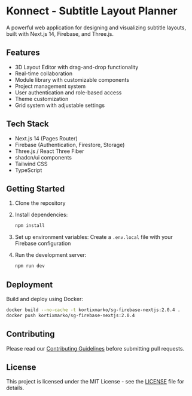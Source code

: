 
# Konnect - Subtitle Layout Planner

A powerful web application for designing and visualizing subtitle layouts, built with Next.js 14, Firebase, and Three.js.

## Features

- 3D Layout Editor with drag-and-drop functionality
- Real-time collaboration
- Module library with customizable components
- Project management system
- User authentication and role-based access
- Theme customization
- Grid system with adjustable settings

## Tech Stack

- Next.js 14 (Pages Router)
- Firebase (Authentication, Firestore, Storage)
- Three.js / React Three Fiber
- shadcn/ui components
- Tailwind CSS
- TypeScript

## Getting Started

1. Clone the repository
2. Install dependencies:
   ```bash
   npm install
   ```
3. Set up environment variables:
   Create a `.env.local` file with your Firebase configuration

4. Run the development server:
   ```bash
   npm run dev
   ```

## Deployment

Build and deploy using Docker:
```bash
docker build --no-cache -t kortixmarko/sg-firebase-nextjs:2.0.4 .
docker push kortixmarko/sg-firebase-nextjs:2.0.4
```

## Contributing

Please read our [Contributing Guidelines](.github/CONTRIBUTING.md) before submitting pull requests.

## License

This project is licensed under the MIT License - see the [LICENSE](LICENSE) file for details.

